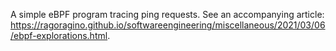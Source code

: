 A simple eBPF program tracing ping requests. See an accompanying article: https://ragoragino.github.io/softwareengineering/miscellaneous/2021/03/06/ebpf-explorations.html.